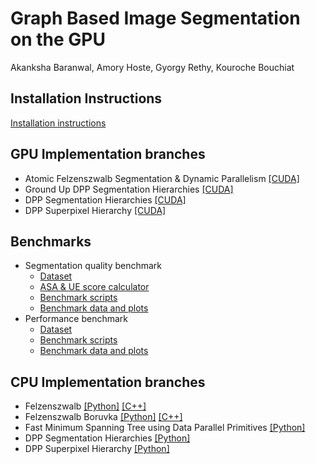 # Graph Based Image Segmentation on the GPU

Akanksha Baranwal, Amory Hoste, Gyorgy Rethy, Kouroche Bouchiat


## Installation Instructions
[Installation instructions](https://github.com/akankshabaranwal/graph-algorithm-image-segmentation-GPGPU/blob/master/installation.md)


## GPU Implementation branches

- Atomic Felzenszwalb Segmentation & Dynamic Parallelism [[CUDA]](https://github.com/akankshabaranwal/graph-algorithm-image-segmentation-GPGPU/tree/cuda-mst-naive)
- Ground Up DPP Segmentation Hierarchies [[CUDA]](https://github.com/akankshabaranwal/graph-algorithm-image-segmentation-GPGPU/tree/boruvka_fastMST_fixingSegments_v1)
- DPP Segmentation Hierarchies [[CUDA]](https://github.com/akankshabaranwal/graph-algorithm-image-segmentation-GPGPU/tree/fastmst_segment)
- DPP Superpixel Hierarchy [[CUDA]](https://github.com/akankshabaranwal/graph-algorithm-image-segmentation-GPGPU/tree/superpixel_gpu)


## Benchmarks

- Segmentation quality benchmark
  - [Dataset](https://github.com/akankshabaranwal/graph-algorithm-image-segmentation-GPGPU/tree/benchmarking/dataset)
  - [ASA & UE score calculator](https://github.com/akankshabaranwal/graph-algorithm-image-segmentation-GPGPU/tree/comparetool)
  - [Benchmark scripts](https://github.com/akankshabaranwal/graph-algorithm-image-segmentation-GPGPU/tree/benchmarking)
  - [Benchmark data and plots](https://github.com/akankshabaranwal/graph-algorithm-image-segmentation-GPGPU/tree/correct-benchmark-plots)
- Performance benchmark
  - [Dataset](https://github.com/akankshabaranwal/graph-algorithm-image-segmentation-GPGPU/tree/performance_benchmark/dataset/jpg)
  - [Benchmark scripts](https://github.com/akankshabaranwal/graph-algorithm-image-segmentation-GPGPU/tree/performance_benchmark/performance_benchmark)
  - [Benchmark data and plots](https://github.com/akankshabaranwal/graph-algorithm-image-segmentation-GPGPU/tree/performance_benchmark/performance_plots)


## CPU Implementation branches

- Felzenszwalb [[Python]](https://github.com/akankshabaranwal/graph-algorithm-image-segmentation-GPGPU/tree/felzenszwalb_python) [[C++]](https://github.com/akankshabaranwal/graph-algorithm-image-segmentation-GPGPU/tree/felzenswlab_baseline)
- Felzenszwalb Boruvka [[Python]](https://github.com/akankshabaranwal/graph-algorithm-image-segmentation-GPGPU/tree/boruvka_sequential_python) [[C++]](https://github.com/akankshabaranwal/graph-algorithm-image-segmentation-GPGPU/tree/felzenszwalb_Boruvka_cpp)
- Fast Minimum Spanning Tree using Data Parallel Primitives [[Python]](https://github.com/akankshabaranwal/graph-algorithm-image-segmentation-GPGPU/tree/fastmst_python)
- DPP Segmentation Hierarchies [[Python]](https://github.com/akankshabaranwal/graph-algorithm-image-segmentation-GPGPU/tree/hierarchies_python)
- DPP Superpixel Hierarchy [[Python]](https://github.com/akankshabaranwal/graph-algorithm-image-segmentation-GPGPU/tree/superpixel_hierarchy)





